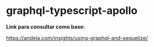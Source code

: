 # graphql-typescript-apollo

**Link para consultar como base:**

https://andela.com/insights/using-graphql-and-sequelize/
